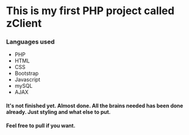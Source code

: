 # This is my first PHP project called zClient

### Languages used
* PHP
* HTML
* CSS
* Bootstrap
* Javascript
* mySQL
* AJAX
#### It's not finished yet. Almost done. All the brains needed has been done already. Just styling and what else to put.

#### Feel free to pull if you want.
